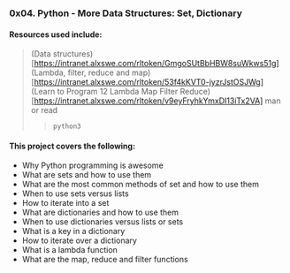 ### 0x04. Python - More Data Structures: Set, Dictionary

#### Resources used include:
> (Data structures)[https://intranet.alxswe.com/rltoken/GmgoSUtBbHBW8suWkws51g]
> (Lambda, filter, reduce and map)[https://intranet.alxswe.com/rltoken/53f4kKVT0-jyzrJstOSJWg]
> (Learn to Program 12 Lambda Map Filter Reduce)[https://intranet.alxswe.com/rltoken/v9eyFryhkYmxDI13iTx2VA]
> man or read
>> `python3`

#### This project covers the following:
- Why Python programming is awesome
- What are sets and how to use them
- What are the most common methods of set and how to use them
- When to use sets versus lists
- How to iterate into a set
- What are dictionaries and how to use them
- When to use dictionaries versus lists or sets
- What is a key in a dictionary
- How to iterate over a dictionary
- What is a lambda function
- What are the map, reduce and filter functions